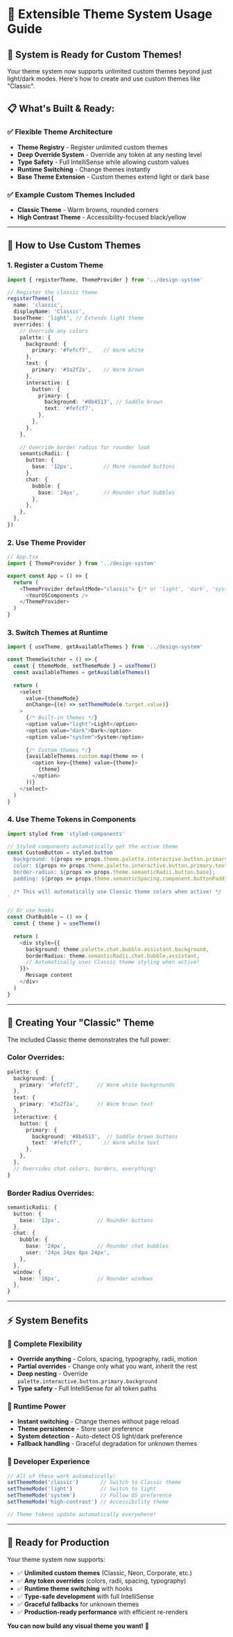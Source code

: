 # 🎨 Extensible Theme System Usage Guide

## 🚀 **System is Ready for Custom Themes!**

Your theme system now supports unlimited custom themes beyond just light/dark modes. Here's how to create and use custom themes like "Classic".

## 📋 **What's Built & Ready:**

### ✅ **Flexible Theme Architecture**
- **Theme Registry** - Register unlimited custom themes
- **Deep Override System** - Override any token at any nesting level
- **Type Safety** - Full IntelliSense while allowing custom values
- **Runtime Switching** - Change themes instantly
- **Base Theme Extension** - Custom themes extend light or dark base

### ✅ **Example Custom Themes Included**
- **Classic Theme** - Warm browns, rounded corners
- **High Contrast Theme** - Accessibility-focused black/yellow

---

## 🎯 **How to Use Custom Themes**

### **1. Register a Custom Theme**

```typescript
import { registerTheme, ThemeProvider } from '../design-system'

// Register the classic theme
registerTheme({
  name: 'classic',
  displayName: 'Classic',
  baseTheme: 'light', // Extends light theme
  overrides: {
    // Override any colors
    palette: {
      background: {
        primary: '#fefcf7',    // Warm white
      },
      text: {
        primary: '#3a2f2a',    // Warm brown
      },
      interactive: {
        button: {
          primary: {
            background: '#8b4513', // Saddle brown
            text: '#fefcf7',
          },
        },
      },
    },
    
    // Override border radius for rounder look
    semanticRadii: {
      button: {
        base: '12px',          // More rounded buttons
      },
      chat: {
        bubble: {
          base: '24px',        // Rounder chat bubbles
        },
      },
    },
  },
})
```

### **2. Use Theme Provider**

```typescript
// App.tsx
import { ThemeProvider } from '../design-system'

export const App = () => {
  return (
    <ThemeProvider defaultMode="classic"> {/* or 'light', 'dark', 'system' */}
      <YourOSComponents />
    </ThemeProvider>
  )
}
```

### **3. Switch Themes at Runtime**

```typescript
import { useTheme, getAvailableThemes } from '../design-system'

const ThemeSwitcher = () => {
  const { themeMode, setThemeMode } = useTheme()
  const availableThemes = getAvailableThemes()
  
  return (
    <select 
      value={themeMode} 
      onChange={(e) => setThemeMode(e.target.value)}
    >
      {/* Built-in themes */}
      <option value="light">Light</option>
      <option value="dark">Dark</option>
      <option value="system">System</option>
      
      {/* Custom themes */}
      {availableThemes.custom.map(theme => (
        <option key={theme} value={theme}>
          {theme}
        </option>
      ))}
    </select>
  )
}
```

### **4. Use Theme Tokens in Components**

```typescript
import styled from 'styled-components'

// Styled components automatically get the active theme
const CustomButton = styled.button`
  background: ${props => props.theme.palette.interactive.button.primary.background};
  color: ${props => props.theme.palette.interactive.button.primary.text};
  border-radius: ${props => props.theme.semanticRadii.button.base};
  padding: ${props => props.theme.semanticSpacing.component.buttonPadding.md};
  
  /* This will automatically use Classic theme colors when active! */
`

// Or use hooks
const ChatBubble = () => {
  const { theme } = useTheme()
  
  return (
    <div style={{
      background: theme.palette.chat.bubble.assistant.background,
      borderRadius: theme.semanticRadii.chat.bubble.assistant,
      // Automatically uses Classic theme styling when active!
    }}>
      Message content
    </div>
  )
}
```

---

## 🎨 **Creating Your "Classic" Theme**

The included Classic theme demonstrates the full power:

### **Color Overrides:**
```typescript
palette: {
  background: {
    primary: '#fefcf7',      // Warm white backgrounds
  },
  text: {
    primary: '#3a2f2a',      // Warm brown text
  },
  interactive: {
    button: {
      primary: {
        background: '#8b4513',  // Saddle brown buttons
        text: '#fefcf7',       // Warm white text
      },
    },
  },
  // Overrides chat colors, borders, everything!
}
```

### **Border Radius Overrides:**
```typescript
semanticRadii: {
  button: {
    base: '12px',            // Rounder buttons
  },
  chat: {
    bubble: {
      base: '24px',          // Rounder chat bubbles
      user: '24px 24px 8px 24px',
    },
  },
  window: {
    base: '16px',            // Rounder windows
  },
}
```

---

## ⚡ **System Benefits**

### **🔧 Complete Flexibility**
- **Override anything** - Colors, spacing, typography, radii, motion
- **Partial overrides** - Change only what you want, inherit the rest
- **Deep nesting** - Override `palette.interactive.button.primary.background`
- **Type safety** - Full IntelliSense for all token paths

### **🚀 Runtime Power**
- **Instant switching** - Change themes without page reload
- **Theme persistence** - Store user preference
- **System detection** - Auto-detect OS light/dark preference
- **Fallback handling** - Graceful degradation for unknown themes

### **🎯 Developer Experience**
```typescript
// All of these work automatically:
setThemeMode('classic')       // Switch to Classic theme
setThemeMode('light')         // Switch to light
setThemeMode('system')        // Follow OS preference
setThemeMode('high-contrast') // Accessibility theme

// Theme tokens update automatically everywhere!
```

---

## 🏁 **Ready for Production**

Your theme system now supports:
- ✅ **Unlimited custom themes** (Classic, Neon, Corporate, etc.)
- ✅ **Any token overrides** (colors, radii, spacing, typography)
- ✅ **Runtime theme switching** with hooks
- ✅ **Type-safe development** with full IntelliSense
- ✅ **Graceful fallbacks** for unknown themes
- ✅ **Production-ready performance** with efficient re-renders

**You can now build any visual theme you want!** 🎨
